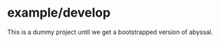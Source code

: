 example/develop
===============

This is a dummy project until we get a bootstrapped version of abyssal.
